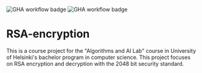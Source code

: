 ![GHA workflow badge](https://github.com/simkatti/RSA-encryption/workflows/Pylint/badge.svg) ![GHA workflow badge](https://github.com/simkatti/RSA-encryption/workflows/CI/badge.svg)

# RSA-encryption

This is a course project for the "Algorithms and AI Lab" course in University of Helsinki's bachelor program in computer science. This project focuses on RSA encryption and decryption with the 2048 bit security standard.

